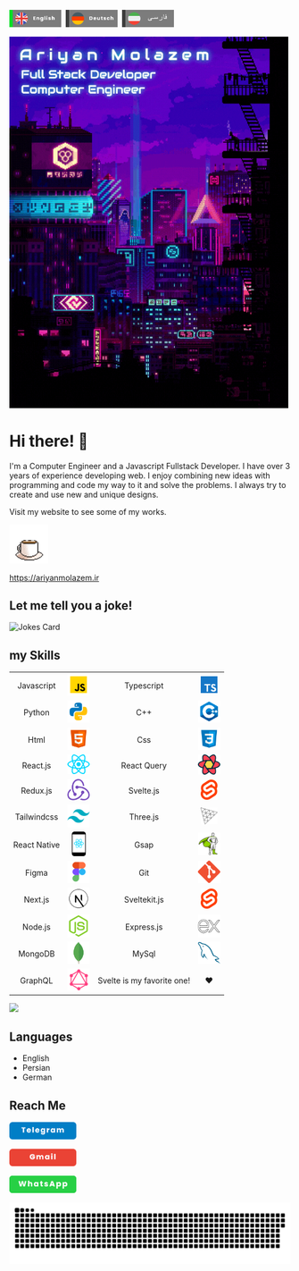 [<img src="./assets/eng_act.png" width="93px">](https://github.com/AriyanMLZM)&nbsp;&nbsp;[<img src="./assets/ger.png" width="93px">](https://github.com/AriyanMLZM/ariyanmlzm/blob/main/readme.ger.md)&nbsp;&nbsp;[<img src="./assets/fa.png" width="93px">](https://github.com/AriyanMLZM/ariyanmlzm/blob/main/readme.fa.md)

<img src="./assets/banner2.gif" width="500px"/>

# Hi there! 👋

I'm a Computer Engineer and a Javascript Fullstack Developer. I have over 3 years of experience developing web. I enjoy combining new ideas
with programming and code my way to it and solve the problems. I
always try to create and use new and unique designs.

Visit my website to see some of my works.

<img src="./assets/coffee.gif" width="70px">

<https://ariyanmolazem.ir>

## Let me tell you a joke!

<img src="https://readme-jokes.vercel.app/api" alt="Jokes Card" width="400">

## my Skills

<table>
  <tr align="center">
    <td>Javascript</td>
    <td><img src="./assets/js.png" width="40px" /></td>
    <td>Typescript</td>
    <td><img  src="./assets/ts.png" width="30px"/></td>
  </tr>
  <tr align="center">
    <td>Python</td>
    <td><img src="./assets/python.png" width="40px" /></td>
    <td>C++</td>
    <td><img src="./assets/cpp.png" width="40px" /></td>
  </tr>
  <tr align="center">
    <td>Html</td>
    <td><img src="./assets/html.png" width="40px" /></td>
    <td>Css</td>
    <td><img src="./assets/css.png" width="40px" /></td>
  </tr>
  <tr align="center">
    <td>React.js</td>
    <td><img  src="./assets/react-js-icon.png" width="40px"/></td>
    <td>React Query</td>
    <td><img src="./assets/react-query.png" width="40px" /></td>
  </tr>
  <tr align="center">
    <td>Redux.js</td>
    <td><img src="./assets/redux.png" width="40px" /></td>
    <td>Svelte.js</td>
    <td><img src="./assets/svelte.png" width="30px" /></td>
  </tr>
  <tr align="center">
    <td>Tailwindcss</td>
    <td><img src="./assets/tailwind.png" width="40px" /></td>
    <td>Three.js</td>
    <td><img src="./assets/Threejs-logo.png" width="30px" /></td>
  </tr>
  <tr align="center">
    <td>React Native</td>
    <td><img src="./assets/react-native-app-icon.png" width="25px" /></td>
    <td>Gsap</td>
    <td><img src="./assets/gsap.png" width="40px" /></td>
  </tr>
  <tr align="center">
    <td>Figma</td>
    <td><img src="./assets/figma.png" width="40px" /></td>
    <td>Git</td>
    <td><img src="./assets/git.svg" width="40px" /></td>
  </tr>
  <tr align="center">
    <td>Next.js</td>
    <td><img src="./assets/next.png" width="40px" /></td>
    <td>Sveltekit.js</td>
    <td><img src="./assets/svelte.png" width="30px" /></td>
  </tr>
  <tr align="center">
    <td>Node.js</td>
    <td><img src="./assets/nodejs.svg" width="40px" /></td>
    <td>Express.js</td>
    <td><img src="./assets/ex.png" width="40px" /></td>
  </tr>
  <tr align="center">
    <td>MongoDB</td>
    <td><img src="./assets/mongodb.png" width="40px" /></td>
    <td>MySql</td>
    <td><img src="./assets/mysql.svg" width="40px" /></td>
  </tr>
  <tr align="center">
    <td>GraphQL</td>
    <td><img src="./assets/graphql.png" width="40px" /></td>
    <td>Svelte is my favorite one!</td>
    <td>♥</td>
  </tr>
</table>

<img src="https://github-readme-stats.vercel.app/api/top-langs/?username=AriyanMLZM&langs_count=8&theme=transparent"
/>

## Languages

- English
- Persian
- German

## Reach Me

[<img src="./assets/tel.png" alt="" width="120px">](https://t.me/ariyanmlzm)

[<img src="./assets/gmail.png" alt="" width="120px">](mailto:ryanmolazem@gmail.com)

[<img src="./assets/wat.png" alt="" width="120px">](https://wa.me/+989175894212)

![snake](./assets/github-snake.svg)

